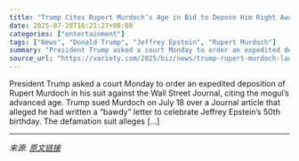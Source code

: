 ```yaml
---
title: "Trump Cites Rupert Murdoch’s Age in Bid to Depose Him Right Away in WSJ Lawsuit"
date: 2025-07-28T16:21:27+08:00
categories: ["entertainment"]
tags: ["News", "Donald Trump", "Jeffrey Epstein", "Rupert Murdoch"]
summary: "President Trump asked a court Monday to order an expedited deposition of Rupert Murdoch in his suit against the Wall Street Journal, citing the mogul&#8217;s advanced age. Trump sued Murdoch on July 1"
source_url: "https://variety.com/2025/biz/news/trump-rupert-murdoch-lawsuit-jeffrey-epstein-wsj-1236472132/"
---
```


President Trump asked a court Monday to order an expedited deposition of Rupert Murdoch in his suit against the Wall Street Journal, citing the mogul&#8217;s advanced age. Trump sued Murdoch on July 18 over a Journal article that alleged he had written a &#8220;bawdy&#8221; letter to celebrate Jeffrey Epstein&#8217;s 50th birthday. The defamation suit alleges [&#8230;]

---

*来源: [原文链接](https://variety.com/2025/biz/news/trump-rupert-murdoch-lawsuit-jeffrey-epstein-wsj-1236472132/)*
